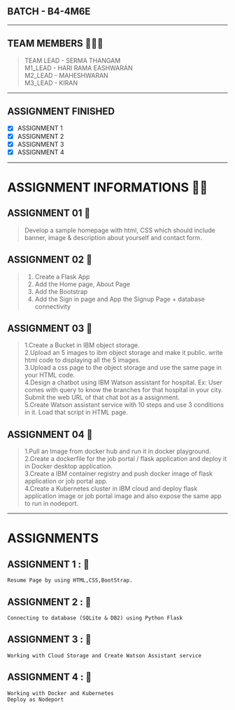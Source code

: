 
## BATCH - B4-4M6E

<hr>

## TEAM MEMBERS 🧑‍🤝‍🧑
> TEAM LEAD - SERMA THANGAM <br>
> M1_LEAD   - HARI RAMA EASHWARAN <br>
> M2_LEAD   - MAHESHWARAN <br>
> M3_LEAD   - KIRAN <br>

<hr>

## ASSIGNMENT FINISHED
- [x] ASSIGNMENT 1
- [x] ASSIGNMENT 2
- [x] ASSIGNMENT 3 
- [x] ASSIGNMENT 4 

<hr>

# ASSIGNMENT INFORMATIONS 📃📃

## ASSIGNMENT 01 🎯

> Develop a sample homepage with html, CSS which should include banner, image & description about yourself
and contact form.

## ASSIGNMENT 02 🎯

> 1. Create a Flask App <br>
> 2. Add the Home page, About Page <br>
> 3. Add the Bootstrap <br>
> 4. Add the Sign in page and App the Signup Page + database connectivity <br>

## ASSIGNMENT 03 🎯

> 1.Create a Bucket in IBM object storage. <br>
> 2.Upload an 5 images  to ibm object storage and make it public. write html code to displaying all the 5 images. <br>
> 3.Upload a css page to the object storage and use the same page in your HTML code. <br>
> 4.Design a chatbot using IBM Watson assistant for hospital. Ex: User comes with query to know the branches for that hospital in your city. Submit the web URL of that chat bot as a assignment. <br>
> 5.Create Watson assistant service with 10 steps and use 3 conditions in it. Load that script in HTML page. <br>

## ASSIGNMENT 04 🎯

> 1.Pull an Image from docker hub and run it in docker playground. <br>
> 2.Create a dockerfile for the job portal / flask application and deploy it in Docker desktop application.  <br>
> 3.Create a IBM container registry and push docker image of flask application or job portal app. <br>
> 4.Create a Kubernetes cluster in IBM cloud and deploy flask application image or job portal image and also expose the same app to run in nodeport. <br>

<hr>


#  ASSIGNMENTS

## ASSIGNMENT 1 : 🎯
    Resume Page by using HTML,CSS,BootStrap.
    
## ASSIGNMENT 2 : 🎯
    Connecting to database (SQLite & DB2) using Python Flask

## ASSIGNMENT 3 : 🎯
    Working with Cloud Storage and Create Watson Assistant service

## ASSIGNMENT 4 : 🎯
    Working with Docker and Kubernetes 
    Deploy as Nodeport

